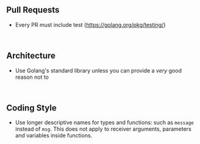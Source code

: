 Pull Requests
-------------
- Every PR must include test (https://golang.org/pkg/testing/)

<br>

Architecture
------------
- Use Golang's standard library unless you can provide a *very* good reason not to


<br>

Coding Style
------------
- Use longer descriptive names for types and functions: such as `message` instead of `msg`. This does not apply to receiver arguments, parameters and variables inside functions.
